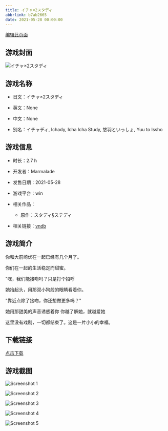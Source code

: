 ```yaml
---
title: イチャ×2スタディ
abbrlink: b7ab2665
date: 2021-05-28 00:00:00
---
```

[编辑此页面](https://github.com/ACG-3/ADV3-source/blob/main/source/_posts/%E3%82%A4%E3%83%81%E3%83%A3%C3%972%E3%82%B9%E3%82%BF%E3%83%87%E3%82%A3.md)

## 游戏封面

![イチャ×2スタディ](https://pan.timero.xyz/d/onedrive/img_lib_001/%E3%82%A4%E3%83%81%E3%83%A3%C3%972%E3%82%B9%E3%82%BF%E3%83%87%E3%82%A3_cover.avif)


## 游戏名称

- 日文：イチャ×2スタディ
- 英文：None
- 中文：None

- 别名：イチャディ, Ichady, Icha Icha Study, 悠羽といっしょ, Yuu to Issho


## 游戏信息

- 时长：2.7 h
- 开发者：Marmalade
- 发售日期：2021-05-28
- 游戏平台：win
- 相关作品：
   - 原作：スタディ§ステディ

- 相关链接：[vndb](https://vndb.org/v30793)


## 游戏简介

你和大前崎优在一起已经有几个月了。

你们在一起的生活稳定而甜蜜。

"嘿，我们能接吻吗？只是打个招呼

她抬起头，用那双小狗般的眼睛看着你。

"靠近点除了接吻，你还想做更多吗？"

她用那甜美的声音诱惑着你 你越了解她，就越爱她

这里没有戏剧，一切都结束了。这是一片小小的幸福。




## 下载链接

[点击下载](https://pan.timero.xyz/onedrive/adv_lib_001/%E3%82%A4%E3%83%81%E3%83%A3%C3%972%E3%82%B9%E3%82%BF%E3%83%87%E3%82%A3)


## 游戏截图


![Screenshot 1](https://pan.timero.xyz/d/onedrive/img_lib_001/%E3%82%A4%E3%83%81%E3%83%A3%C3%972%E3%82%B9%E3%82%BF%E3%83%87%E3%82%A3_Screenshot_1.avif)

![Screenshot 2](https://pan.timero.xyz/d/onedrive/img_lib_001/%E3%82%A4%E3%83%81%E3%83%A3%C3%972%E3%82%B9%E3%82%BF%E3%83%87%E3%82%A3_Screenshot_2.avif)

![Screenshot 3](https://pan.timero.xyz/d/onedrive/img_lib_001/%E3%82%A4%E3%83%81%E3%83%A3%C3%972%E3%82%B9%E3%82%BF%E3%83%87%E3%82%A3_Screenshot_3.avif)

![Screenshot 4](https://pan.timero.xyz/d/onedrive/img_lib_001/%E3%82%A4%E3%83%81%E3%83%A3%C3%972%E3%82%B9%E3%82%BF%E3%83%87%E3%82%A3_Screenshot_4.avif)

![Screenshot 5](https://pan.timero.xyz/d/onedrive/img_lib_001/%E3%82%A4%E3%83%81%E3%83%A3%C3%972%E3%82%B9%E3%82%BF%E3%83%87%E3%82%A3_Screenshot_5.avif)

